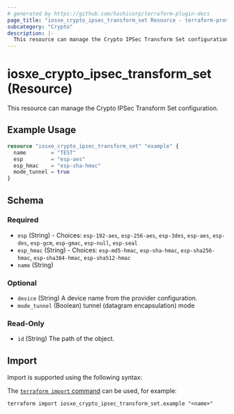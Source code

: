 ```yaml
---
# generated by https://github.com/hashicorp/terraform-plugin-docs
page_title: "iosxe_crypto_ipsec_transform_set Resource - terraform-provider-iosxe"
subcategory: "Crypto"
description: |-
  This resource can manage the Crypto IPSec Transform Set configuration.
---
```


# iosxe_crypto_ipsec_transform_set (Resource)

This resource can manage the Crypto IPSec Transform Set configuration.

## Example Usage

```terraform
resource "iosxe_crypto_ipsec_transform_set" "example" {
  name        = "TEST"
  esp         = "esp-aes"
  esp_hmac    = "esp-sha-hmac"
  mode_tunnel = true
}
```

<!-- schema generated by tfplugindocs -->
## Schema

### Required

- `esp` (String) - Choices: `esp-192-aes`, `esp-256-aes`, `esp-3des`, `esp-aes`, `esp-des`, `esp-gcm`, `esp-gmac`, `esp-null`, `esp-seal`
- `esp_hmac` (String) - Choices: `esp-md5-hmac`, `esp-sha-hmac`, `esp-sha256-hmac`, `esp-sha384-hmac`, `esp-sha512-hmac`
- `name` (String)

### Optional

- `device` (String) A device name from the provider configuration.
- `mode_tunnel` (Boolean) tunnel (datagram encapsulation) mode

### Read-Only

- `id` (String) The path of the object.

## Import

Import is supported using the following syntax:

The [`terraform import` command](https://developer.hashicorp.com/terraform/cli/commands/import) can be used, for example:

```shell
terraform import iosxe_crypto_ipsec_transform_set.example "<name>"
```
